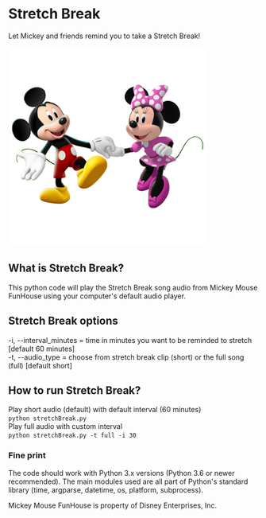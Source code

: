 # Stretch Break

Let Mickey and friends remind you to take a  Stretch Break!

<img src="Mickey_and_Minnie_Mickey_Mouse_Funhouse.png" alt="Mickey and Minnie" width="400" height="400">

## What is Stretch Break?
This python code will play the Stretch Break song audio from Mickey Mouse FunHouse using your computer's default audio player.

## Stretch Break options
-i, --interval_minutes = time in minutes you want to be reminded to stretch [default 60 minutes]<br>
-t, --audio_type = choose from stretch break clip (short) or the full song (full) [default short]

## How to run Stretch Break?
Play short audio (default) with default interval (60 minutes)<br>
`python stretchBreak.py`<br>
Play full audio with custom interval<br>
`python stretchBreak.py -t full -i 30`<br>

### Fine print
The code should work with Python 3.x versions (Python 3.6 or newer recommended). The main modules used are all part of Python's standard library (time, argparse, datetime, os, platform, subprocess).<br>

Mickey Mouse FunHouse is property of Disney Enterprises, Inc.<br>